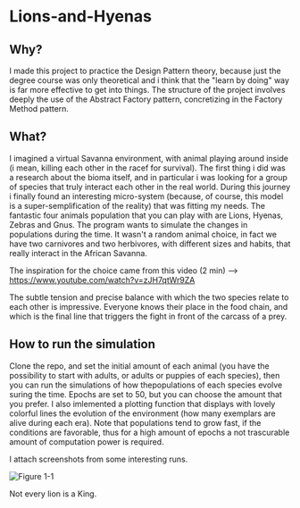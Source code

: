 # Lions-and-Hyenas

## Why?
I made this project to practice the Design Pattern theory, because just the degree course was only theoretical and i think that the "learn by doing" way is far more effective to get into things. The structure of the project involves deeply the use of the Abstract Factory pattern, concretizing in the Factory Method pattern.

## What?
I imagined a virtual Savanna environment, with animal playing around inside (i mean, killing each other in the racef for survival).
The first thing i did was a research about the bioma itself, and in particular i was looking for a group of species that truly interact each other in the real world.
During this journey i finally found an interesting micro-system (because, of course, this model is a super-semplification of the reality)
that was fitting my needs.
The fantastic four animals population that you can play with are Lions, Hyenas, Zebras and Gnus.
The program wants to simulate the changes in populations during the time.
It wasn't a random animal choice, in fact we have two carnivores and two herbivores, with different sizes and habits, that really interact in the African Savanna.

The inspiration for the choice came from this video   (2 min)  -->   https://www.youtube.com/watch?v=zJH7qtWr9ZA

The subtle tension and precise balance with which the two species relate to each other is impressive. Everyone knows their place in the food chain, and which is the final line that triggers the fight in front of the carcass of a prey.

## How to run the simulation
Clone the repo, and set the initial amount of each animal (you have the possibility to start with adults, or adults or puppies of each species), then you can run the simulations of how thepopulations of each species evolve suring the time.
Epochs are set to 50, but you can choose the amount that you prefer.
I also imlemented a plotting function that displays with lovely colorful lines the evolution of the environment (how many exemplars are alive during each era).
Note that populations tend to grow fast, if the conditions are favorable, thus for a high amount of epochs a not trascurable amount of computation power is required.

I attach screenshots from some interesting runs.

![Figure 1-1](https://raw.github.com/clone95/Lions-and-Hyenas/screenshots/master/1.PNG "1") 







Not every lion is a King.


